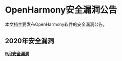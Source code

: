 # OpenHarmony安全漏洞公告

本文档主要发布OpenHarmony软件的安全漏洞公告。



## 2020年安全漏洞

 **[9月安全漏洞](https://gitee.com/openharmony/security/blob/master/zh/security-disclosure/2020-CVE/2020-09.md)** 

